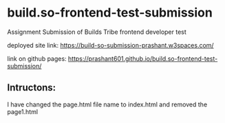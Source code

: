 # build.so-frontend-test-submission
Assignment Submission of Builds Tribe frontend developer test

deployed site link:
https://build-so-submission-prashant.w3spaces.com/


link on github pages: https://prashant601.github.io/build.so-frontend-test-submission/
## Intructons:
I have changed the page.html file name to index.html and removed the page1.html 
